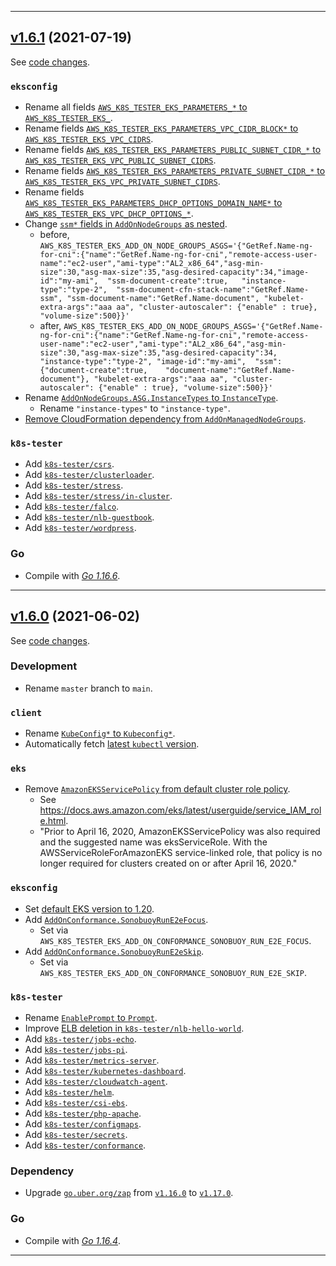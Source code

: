 

<hr>

## [v1.6.1](https://github.com/aws/aws-k8s-tester/releases/tag/v1.6.1) (2021-07-19)

See [code changes](https://github.com/aws/aws-k8s-tester/compare/v1.6.0...v1.6.1).

### `eksconfig`

- Rename all fields [`AWS_K8S_TESTER_EKS_PARAMETERS_*` to `AWS_K8S_TESTER_EKS_`](https://github.com/aws/aws-k8s-tester/commit/a4a3e3635466731519a38f411a1035318fecec59).
- Rename fields [`AWS_K8S_TESTER_EKS_PARAMETERS_VPC_CIDR_BLOCK*` to `AWS_K8S_TESTER_EKS_VPC_CIDRS`](https://github.com/aws/aws-k8s-tester/commit/a4a3e3635466731519a38f411a1035318fecec59).
- Rename fields [`AWS_K8S_TESTER_EKS_PARAMETERS_PUBLIC_SUBNET_CIDR_*` to `AWS_K8S_TESTER_EKS_VPC_PUBLIC_SUBNET_CIDRS`](https://github.com/aws/aws-k8s-tester/commit/a4a3e3635466731519a38f411a1035318fecec59).
- Rename fields [`AWS_K8S_TESTER_EKS_PARAMETERS_PRIVATE_SUBNET_CIDR_*` to `AWS_K8S_TESTER_EKS_VPC_PRIVATE_SUBNET_CIDRS`](https://github.com/aws/aws-k8s-tester/commit/a4a3e3635466731519a38f411a1035318fecec59).
- Rename fields [`AWS_K8S_TESTER_EKS_PARAMETERS_DHCP_OPTIONS_DOMAIN_NAME*` to `AWS_K8S_TESTER_EKS_VPC_DHCP_OPTIONS_*`](https://github.com/aws/aws-k8s-tester/commit/a4a3e3635466731519a38f411a1035318fecec59).
- Change [`ssm*` fields in `AddOnNodeGroups` as nested](https://github.com/aws/aws-k8s-tester/commit/a4a3e3635466731519a38f411a1035318fecec59).
  - before, `AWS_K8S_TESTER_EKS_ADD_ON_NODE_GROUPS_ASGS='{"GetRef.Name-ng-for-cni":{"name":"GetRef.Name-ng-for-cni","remote-access-user-name":"ec2-user","ami-type":"AL2_x86_64","asg-min-size":30,"asg-max-size":35,"asg-desired-capacity":34,"image-id":"my-ami",  "ssm-document-create":true,   "instance-type":"type-2",  "ssm-document-cfn-stack-name":"GetRef.Name-ssm", "ssm-document-name":"GetRef.Name-document", "kubelet-extra-args":"aaa aa", "cluster-autoscaler": {"enable" : true}, "volume-size":500}}'`
  - after, `AWS_K8S_TESTER_EKS_ADD_ON_NODE_GROUPS_ASGS='{"GetRef.Name-ng-for-cni":{"name":"GetRef.Name-ng-for-cni","remote-access-user-name":"ec2-user","ami-type":"AL2_x86_64","asg-min-size":30,"asg-max-size":35,"asg-desired-capacity":34, "instance-type":"type-2", "image-id":"my-ami",  "ssm":{"document-create":true,    "document-name":"GetRef.Name-document"}, "kubelet-extra-args":"aaa aa", "cluster-autoscaler": {"enable" : true}, "volume-size":500}}'`
- Rename [`AddOnNodeGroups.ASG.InstanceTypes` to `InstanceType`](https://github.com/aws/aws-k8s-tester/commit/a4a3e3635466731519a38f411a1035318fecec59).
  - Rename `"instance-types"` to `"instance-type"`.
- [Remove CloudFormation dependency from `AddOnManagedNodeGroups`](https://github.com/aws/aws-k8s-tester/commit/50e5c1b302430dc863d0116ea15cc8e926ee0077).

### `k8s-tester`

- Add [`k8s-tester/csrs`](https://github.com/aws/aws-k8s-tester/commit/90ef22a2e6505189f998d1f6ed738fe05f73d56d).
- Add [`k8s-tester/clusterloader`](https://github.com/aws/aws-k8s-tester/commit/7b9113c21f440623ec01bdea5d81a74176100746).
- Add [`k8s-tester/stress`](https://github.com/aws/aws-k8s-tester/commit/310f44bc0da12ca093b02f74680b34131d6283a6).
- Add [`k8s-tester/stress/in-cluster`](https://github.com/aws/aws-k8s-tester/commit/e0b5fa0b0fb97851d86d268d093f4754617c638b).
- Add [`k8s-tester/falco`](https://github.com/aws/aws-k8s-tester/pull/221).
- Add [`k8s-tester/nlb-guestbook`](https://github.com/aws/aws-k8s-tester/commit/6c985cfabff769c020d2f1f131c4106607fa5d95).
- Add [`k8s-tester/wordpress`](https://github.com/aws/aws-k8s-tester/commit/b5a8f3e6533e199413269a27041aa70604318f57).

### Go

- Compile with [*Go 1.16.6*](https://golang.org/doc/devel/release.html#go1.16).


<hr>


## [v1.6.0](https://github.com/aws/aws-k8s-tester/releases/tag/v1.6.0) (2021-06-02)

See [code changes](https://github.com/aws/aws-k8s-tester/compare/v1.5.9...v1.6.0).

### Development

- Rename `master` branch to `main`.

### `client`

- Rename [`KubeConfig*` to `Kubeconfig*`](https://github.com/aws/aws-k8s-tester/commit/e7e10253a44a33ff9c16955a39df43d9e412c944).
- Automatically fetch [latest `kubectl` version](https://github.com/aws/aws-k8s-tester/commit/cfd76e8c53f444a3d3d1782a38801bb8d56baa49).

### `eks`

- Remove [`AmazonEKSServicePolicy` from default cluster role policy](https://github.com/aws/aws-k8s-tester/commit/8fe9e9b696333947b4420a3d08f72498e57d1766).
  - See https://docs.aws.amazon.com/eks/latest/userguide/service_IAM_role.html.
  - "Prior to April 16, 2020, AmazonEKSServicePolicy was also required and the suggested name was eksServiceRole. With the AWSServiceRoleForAmazonEKS service-linked role, that policy is no longer required for clusters created on or after April 16, 2020."

### `eksconfig`

- Set [default EKS version to 1.20](https://github.com/aws/aws-k8s-tester/commit/8f6b05193721b19378cdd1c69f6f2d787341d1f2).
- Add [`AddOnConformance.SonobuoyRunE2eFocus`](https://github.com/aws/aws-k8s-tester/pull/217).
  - Set via `AWS_K8S_TESTER_EKS_ADD_ON_CONFORMANCE_SONOBUOY_RUN_E2E_FOCUS`.
- Add [`AddOnConformance.SonobuoyRunE2eSkip`](https://github.com/aws/aws-k8s-tester/pull/217).
  - Set via `AWS_K8S_TESTER_EKS_ADD_ON_CONFORMANCE_SONOBUOY_RUN_E2E_SKIP`.

### `k8s-tester`

- Rename [`EnablePrompt` to `Prompt`](https://github.com/aws/aws-k8s-tester/commit/e7e10253a44a33ff9c16955a39df43d9e412c944).
- Improve [ELB deletion in `k8s-tester/nlb-hello-world`](https://github.com/aws/aws-k8s-tester/commit/288c27cb9922164743cc9e7af5c2443e238147d5).
- Add [`k8s-tester/jobs-echo`](https://github.com/aws/aws-k8s-tester/commit/7d05190c873f3166fcf55f75832b40cc74826944).
- Add [`k8s-tester/jobs-pi`](https://github.com/aws/aws-k8s-tester/commit/5a188f1874876ad4228c02afdb99da730418763a).
- Add [`k8s-tester/metrics-server`](https://github.com/aws/aws-k8s-tester/commit/b95ed4f88e8143c5b94a5e66448718bf513abf9b).
- Add [`k8s-tester/kubernetes-dashboard`](https://github.com/aws/aws-k8s-tester/commit/ebe96e838950abc14f1016532e715112d5624f01).
- Add [`k8s-tester/cloudwatch-agent`](https://github.com/aws/aws-k8s-tester/commit/e46ea545846a662e0e950ee70facfec6e060b5de).
- Add [`k8s-tester/helm`](https://github.com/aws/aws-k8s-tester/commit/2a2c739f085bec0b4d8d7b2bae0789abe4d54c65).
- Add [`k8s-tester/csi-ebs`](https://github.com/aws/aws-k8s-tester/commit/075fe2234e9fa0bc14a4b2a314db70ab45670e1a).
- Add [`k8s-tester/php-apache`](https://github.com/aws/aws-k8s-tester/commit/a9a70d681e491f9f22ffcad025cc2601ee47cde1).
- Add [`k8s-tester/configmaps`](https://github.com/aws/aws-k8s-tester/commit/117fab905c090a3f8501112fc4885cc398f27db7).
- Add [`k8s-tester/secrets`](https://github.com/aws/aws-k8s-tester/commit/a77b8ceb473fe814bee5cb019f0df0c371185368).
- Add [`k8s-tester/conformance`](https://github.com/aws/aws-k8s-tester/commit/80c0b9e78252ab35cd8d58add52e8aee8615acc8).

### Dependency

- Upgrade [`go.uber.org/zap`](https://github.com/uber-go/zap/releases) from [`v1.16.0`](https://github.com/uber-go/zap/releases/tag/v1.16.0) to [`v1.17.0`](https://github.com/uber-go/zap/releases/tag/v1.17.0).

### Go

- Compile with [*Go 1.16.4*](https://golang.org/doc/devel/release.html#go1.16).


<hr>
